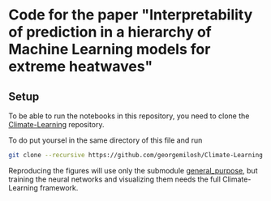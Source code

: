 # Code for the paper "Interpretability of prediction in a hierarchy of Machine Learning models for extreme heatwaves"

## Setup

To be able to run the notebooks in this repository, you need to clone the [Climate-Learning](https://github.com/georgemilosh/Climate-Learning) repository.

To do put yoursel in the same directory of this file and run

```bash
git clone --recursive https://github.com/georgemilosh/Climate-Learning.git
```

Reproducing the figures will use only the submodule [general_purpose](https://github.com/AlessandroLovo/general_purpose), but training the neural networks and visualizing them needs the full Climate-Learning framework.
